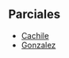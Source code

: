 
<html>
<body>
<h2>Parciales</h2>
<ul>
    <li><a href="Cachile">Cachile</a></li>
    <li><a href="Gonzalez">Gonzalez</a></li>
</ul>
</body>
</html>
